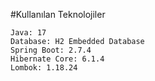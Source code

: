 #Kullanılan Teknolojiler

```
Java: 17
Database: H2 Embedded Database
Spring Boot: 2.7.4
Hibernate Core: 6.1.4
Lombok: 1.18.24

```
